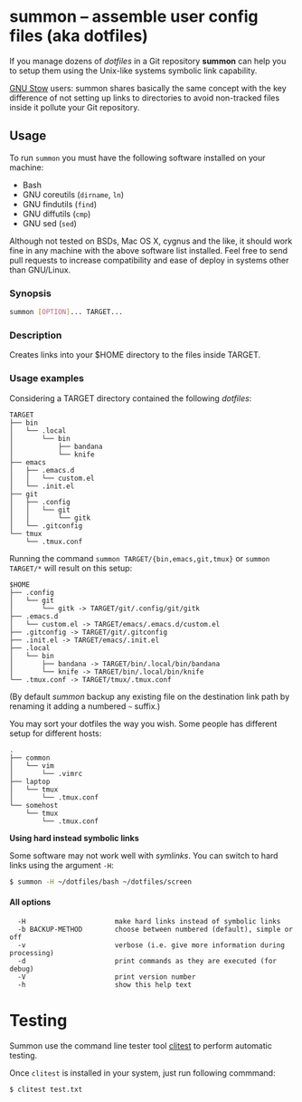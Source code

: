 # summon &ndash; assemble user config files (aka dotfiles)

If you manage dozens of *dotfiles* in a Git repository **summon** can help you
to setup them using the Unix-like systems symbolic link capability.

[GNU Stow](https://www.gnu.org/software/stow/) users: summon shares basically
the same concept with the key difference of not setting up links to directories
to avoid non-tracked files inside it pollute your Git repository.

## Usage

To run `summon` you must have the following software installed on your machine:

  - Bash
  - GNU coreutils (`dirname`, `ln`)
  - GNU findutils (`find`)
  - GNU diffutils (`cmp`)
  - GNU sed (`sed`)

Although not tested on BSDs, Mac OS X, cygnus and the like, it should work fine
in any machine with the above software list installed. Feel free to send pull
requests to increase compatibility and ease of deploy in systems other than
GNU/Linux.

### Synopsis

```sh
summon [OPTION]... TARGET...
```

### Description

Creates links into your $HOME directory to the files inside TARGET.

### Usage examples

Considering a TARGET directory contained the following *dotfiles*:

```
TARGET
├── bin
│   └── .local
│       └── bin
│           ├── bandana
│           └── knife
├── emacs
│   ├── .emacs.d
│   │   └── custom.el
│   └── .init.el
├── git
│   ├── .config
│   │   └── git
│   │       └── gitk
│   └── .gitconfig
└── tmux
    └── .tmux.conf
```

Running the command `summon TARGET/{bin,emacs,git,tmux}` or `summon TARGET/*`
will result on this setup:

```
$HOME
├── .config
│   └── git
│       └── gitk -> TARGET/git/.config/git/gitk
├── .emacs.d
│   └── custom.el -> TARGET/emacs/.emacs.d/custom.el
├── .gitconfig -> TARGET/git/.gitconfig
├── .init.el -> TARGET/emacs/.init.el
├── .local
│   └── bin
│       ├── bandana -> TARGET/bin/.local/bin/bandana
│       └── knife -> TARGET/bin/.local/bin/knife
└── .tmux.conf -> TARGET/tmux/.tmux.conf
 ```

(By default *summon* backup any existing file on the destination link path by
renaming it adding a numbered `~` suffix.)


You may sort your dotfiles the way you wish. Some people has different setup for
different hosts:

```
.
├── common
│   └── vim
│       └── .vimrc
├── laptop
│   └── tmux
│       └── .tmux.conf
└── somehost
    └── tmux
        └── .tmux.conf
```

**Using hard instead symbolic links**

Some software may not work well with *symlinks*. You can switch to hard links
using the argument `-H`:

```sh
$ summon -H ~/dotfiles/bash ~/dotfiles/screen
```

#### All options

```
  -H                      make hard links instead of symbolic links
  -b BACKUP-METHOD        choose between numbered (default), simple or off
  -v                      verbose (i.e. give more information during processing)
  -d                      print commands as they are executed (for debug)
  -V                      print version number
  -h                      show this help text
```

# Testing

Summon use the command line tester tool
[clitest](https://github.com/aureliojargas/clitest) to perform automatic
testing.

Once `clitest` is installed in your system, just run following
commmand:

```sh
$ clitest test.txt
```
